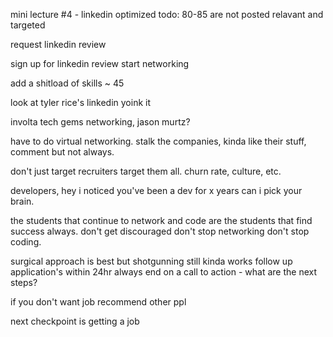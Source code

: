 
mini lecture #4 - linkedin optimized
    todo:
        80-85 are not posted 
        relavant and targeted


request linkedin review

sign up for linkedin review
start networking

add a shitload of skills ~ 45

look at tyler rice's linkedin yoink it

involta tech gems networking, jason murtz?

have to do virtual networking.
stalk the companies, kinda like their stuff, comment but not always.

don't just target recruiters target them all. churn rate, culture, etc.

developers, hey i noticed you've been a dev for x years can i pick your brain.

the students that continue to network and code are the students that find success always. don't get discouraged don't stop networking don't stop coding.

surgical approach is best but 
shotgunning still kinda works
follow up application's within 24hr
always end on a call to action - what are the next steps?

if you don't want job recommend other ppl

next checkpoint is getting a job





